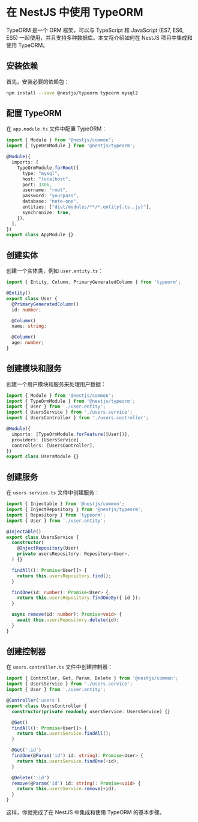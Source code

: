 # 在 NestJS 中使用 TypeORM

TypeORM 是一个 ORM 框架，可以与 TypeScript 和 JavaScript (ES7, ES6, ES5) 一起使用，并且支持多种数据库。本文将介绍如何在 NestJS 项目中集成和使用 TypeORM。

## 安装依赖

首先，安装必要的依赖包：

```bash
npm install --save @nestjs/typeorm typeorm mysql2
```



## 配置 TypeORM

在 `app.module.ts` 文件中配置 TypeORM：

```typescript
import { Module } from '@nestjs/common';
import { TypeOrmModule } from '@nestjs/typeorm';

@Module({
  imports: [
    TypeOrmModule.forRoot({
      type: "mysql",
      host: "localhost",
      port: 3306,
      username: "root",
      password: "yourpass",
      database: "note-one",
      entities: ["dist/modules/**/*.entity{.ts,.js}"],
      synchronize: true,
    }),
  ],
})
export class AppModule {}
```

## 创建实体

创建一个实体类，例如 `user.entity.ts`：

```typescript
import { Entity, Column, PrimaryGeneratedColumn } from 'typeorm';

@Entity()
export class User {
  @PrimaryGeneratedColumn()
  id: number;

  @Column()
  name: string;

  @Column()
  age: number;
}
```

## 创建模块和服务

创建一个用户模块和服务来处理用户数据：

```typescript
import { Module } from '@nestjs/common';
import { TypeOrmModule } from '@nestjs/typeorm';
import { User } from './user.entity';
import { UsersService } from './users.service';
import { UsersController } from './users.controller';

@Module({
  imports: [TypeOrmModule.forFeature([User])],
  providers: [UsersService],
  controllers: [UsersController],
})
export class UsersModule {}
```

## 创建服务

在 `users.service.ts` 文件中创建服务：

```typescript
import { Injectable } from '@nestjs/common';
import { InjectRepository } from '@nestjs/typeorm';
import { Repository } from 'typeorm';
import { User } from './user.entity';

@Injectable()
export class UsersService {
  constructor(
    @InjectRepository(User)
    private usersRepository: Repository<User>,
  ) {}

  findAll(): Promise<User[]> {
    return this.usersRepository.find();
  }

  findOne(id: number): Promise<User> {
    return this.usersRepository.findOneBy({ id });
  }

  async remove(id: number): Promise<void> {
    await this.usersRepository.delete(id);
  }
}
```

## 创建控制器

在 `users.controller.ts` 文件中创建控制器：

```typescript
import { Controller, Get, Param, Delete } from '@nestjs/common';
import { UsersService } from './users.service';
import { User } from './user.entity';

@Controller('users')
export class UsersController {
  constructor(private readonly usersService: UsersService) {}

  @Get()
  findAll(): Promise<User[]> {
    return this.usersService.findAll();
  }

  @Get(':id')
  findOne(@Param('id') id: string): Promise<User> {
    return this.usersService.findOne(+id);
  }

  @Delete(':id')
  remove(@Param('id') id: string): Promise<void> {
    return this.usersService.remove(+id);
  }
}
```

这样，你就完成了在 NestJS 中集成和使用 TypeORM 的基本步骤。